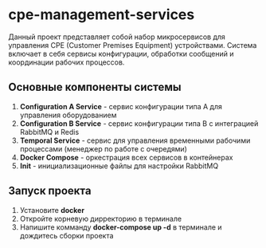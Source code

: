 # cpe-management-services

Данный проект представляет собой набор микросервисов для управления CPE (Customer Premises Equipment) устройствами. Система включает в себя сервисы конфигурации, обработки сообщений и координации рабочих процессов.

## Основные компоненты системы

1. **Configuration A Service** - сервис конфигурации типа A для управления оборудованием
2. **Configuration B Service** - сервис конфигурации типа B с интеграцией RabbitMQ и Redis
3. **Temporal Service** - сервис для управления временными рабочими процессами (менеджер по работе с очередями)
4. **Docker Compose** - оркестрация всех сервисов в контейнерах
5. **Init** - инициализационные файлы для настройки RabbitMQ

## Запуск проекта

1. Установите **docker**
2. Откройте корневую дирректорию в терминале
3. Напишите комманду **docker-compose up -d** в терминале и дождитесь сборки проекта